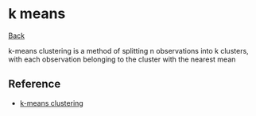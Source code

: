 # k means

[Back](../index.md#data)

k-means clustering is a method of splitting n observations into k clusters, with each observation belonging to the cluster with the nearest mean

## Reference

- [k-means clustering](https://en.wikipedia.org/wiki/K-means_clustering)
